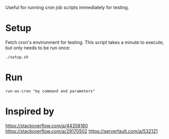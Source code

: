 
Useful for running cron job scripts immediately for testing.

Setup
=====

Fetch cron's environment for testing. This script takes a minute to execute,
but only needs to be run once:
```
./setup.sh
```

Run
===

```
run-as-cron "my command and parameters"
```

Inspired by
===========
https://stackoverflow.com/a/44358180
https://stackoverflow.com/a/29170502
https://serverfault.com/a/532121
